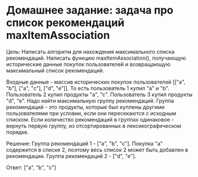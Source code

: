 # Домашнее задание: задача про список рекомендаций maxItemAssociation
Цель: Написать алгоритм для нахождения максимального списка рекомендаций.
Написать функцию maxItemAssociation(), получающую исторические данные покупок пользователей и возвращающую максимальный список рекомендаций.

Входные данные - массив исторических покупок пользователей [["a", "b"], ["a", "c"], ["d", "e"]]. То есть пользователь 1 купил "a" и "b". Пользователь 2 купил продукты "a", "c". Пользователь 3 купил продукты "d", "e".
Надо найти максимальную группу рекомендаций. Группа рекомендаций - это продукты, которые был куплены другими пользователями при условии, если они пересекаются с исходным списком.
Если количество рекомендаций в группах одинаковое - вернуть первую группу, из отсортированных в лексикографическом порядке.

Решение:
Группа рекомендаций 1 - ["a", "b", "c"]. Покупка "a" содержится в списке 2, поэтому весь список 2 может быть добавлен в рекомендации.
Группа рекомендаций 2 - ["d", "e"].

Ответ: ["a", "b", "c"]


